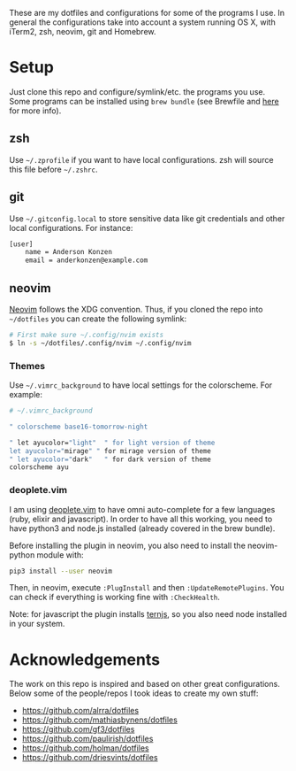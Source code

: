 These are my dotfiles and configurations for some of the programs I use. In general the configurations take into account a system running OS X, with iTerm2, zsh, neovim, git and Homebrew.

# Setup

Just clone this repo and configure/symlink/etc. the programs you use. Some programs can be installed using `brew bundle` (see Brewfile and [here](https://github.com/Homebrew/homebrew-bundle) for more info). 

## zsh

Use `~/.zprofile` if you want to have local configurations. zsh will source this file before `~/.zshrc`.

## git

Use `~/.gitconfig.local` to store sensitive data like git credentials and other local configurations. For instance:

```bash
[user]
    name = Anderson Konzen
    email = anderkonzen@example.com
```

## neovim

[Neovim](https://neovim.io/) follows the XDG convention. Thus, if you cloned the repo into `~/dotfiles` you can create the following symlink:

```bash
# First make sure ~/.config/nvim exists
$ ln -s ~/dotfiles/.config/nvim ~/.config/nvim
```

### Themes

Use `~/.vimrc_background` to have local settings for the colorscheme. For example:

```sh
# ~/.vimrc_background

" colorscheme base16-tomorrow-night

" let ayucolor="light"  " for light version of theme
let ayucolor="mirage" " for mirage version of theme
" let ayucolor="dark"   " for dark version of theme
colorscheme ayu
```

### deoplete.vim

I am using [deoplete.vim](https://github.com/Shougo/deoplete.nvim) to have omni auto-complete for a few languages (ruby, elixir and javascript). In order to have all this working, you need to have python3 and node.js installed (already covered in the brew bundle).

Before installing the plugin in neovim, you also need to install the neovim-python module with:

```sh
pip3 install --user neovim
```

Then, in neovim, execute `:PlugInstall` and then `:UpdateRemotePlugins`. You can check if everything is working fine with `:CheckHealth`.

Note: for javascript the plugin installs [ternjs](http://ternjs.net/), so you also need node installed in your system.

# Acknowledgements

The work on this repo is inspired and based on other great configurations. Below some of the people/repos I took ideas to create my own stuff:

* https://github.com/alrra/dotfiles
* https://github.com/mathiasbynens/dotfiles
* https://github.com/gf3/dotfiles
* https://github.com/paulirish/dotfiles
* https://github.com/holman/dotfiles
* https://github.com/driesvints/dotfiles

